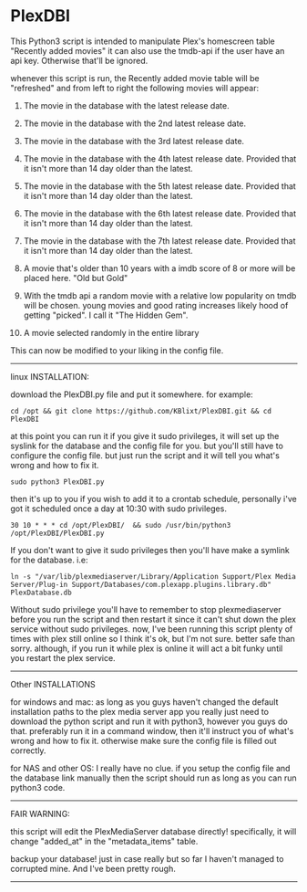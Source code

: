 # PlexDBI
This Python3 script is intended to manipulate Plex's homescreen table "Recently added movies" it can also use the tmdb-api
if the user have an api key. Otherwise that'll be ignored.

whenever this script is run, the Recently added movie table will be "refreshed" and from left to right
the following movies will appear:

1. The movie in the database with the latest release date.
2. The movie in the database with the 2nd latest release date.
3. The movie in the database with the 3rd latest release date.
4. The movie in the database with the 4th latest release date. Provided that it isn't more than 14 day older than the latest.
5. The movie in the database with the 5th latest release date. Provided that it isn't more than 14 day older than the latest.
6. The movie in the database with the 6th latest release date. Provided that it isn't more than 14 day older than the latest.
7. The movie in the database with the 7th latest release date. Provided that it isn't more than 14 day older than the latest.

8. A movie that's older than 10 years with a imdb score of 8 or more will be placed here. "Old but Gold"

9. With  the tmdb api a random movie with a relative low popularity on tmdb will be chosen.
   young movies and good rating increases likely hood of getting "picked". I call it "The Hidden Gem".

10. A movie selected randomly in the entire library

This can now be modified to your liking in the config file.

----------
linux INSTALLATION:

download the PlexDBI.py file and put it somewhere. for example:

    cd /opt && git clone https://github.com/KBlixt/PlexDBI.git && cd PlexDBI

at this point you can run it if you give it sudo privileges, it will set up the syslink for the database and the config file for you.
but you'll still have to configure the config file. but just run the script and it will tell you what's wrong
and how to fix it.

    sudo python3 PlexDBI.py

then it's up to you if you wish to add it to a crontab schedule, personally i've got it scheduled once a day at 10:30
with sudo privileges.

    30 10 * * * cd /opt/PlexDBI/  && sudo /usr/bin/python3 /opt/PlexDBI/PlexDBI.py

If you don't want to give it sudo privileges then you'll have make a symlink for the database. i.e:

    ln -s "/var/lib/plexmediaserver/Library/Application Support/Plex Media Server/Plug-in Support/Databases/com.plexapp.plugins.library.db" PlexDatabase.db

Without sudo privilege you'll have to remember to stop plexmediaserver before you run the script and then restart it
since it can't shut down the plex service without sudo privileges. now, I've been running this script plenty of times
with plex still online so I think it's ok, but I'm not sure. better safe than sorry. although, if you run it while
plex is online it will act a bit funky until you restart the plex service.

----------
Other INSTALLATIONS

for windows and mac: as long as you guys haven't changed the default installation paths to the plex media server app
you really just need to download the python script and run it  with python3, however you guys do that.
preferably run it in a command window, then it'll instruct you of what's wrong and how to fix it. otherwise make sure
the config file is filled out correctly.

for NAS and other OS: I really have no clue. if you setup the config file and the database link manually then the
script should run as long as you can run python3 code.

----------
FAIR WARNING:

this script will edit the PlexMediaServer database directly! specifically, it will change "added_at" in the
"metadata_items" table.

backup your database! just in case really but so far I haven't managed to corrupted mine. And I've been pretty rough.

----------
